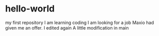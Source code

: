 # hello-world
my first repository
I am learning coding
I am looking for a job
Maxio had given me an offer.
I edited again
A little modification in main
